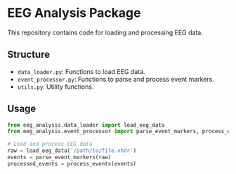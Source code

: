 # EEG Analysis Package

This repository contains code for loading and processing EEG data.

## Structure

- `data_loader.py`: Functions to load EEG data.
- `event_processor.py`: Functions to parse and process event markers.
- `utils.py`: Utility functions.

## Usage

```python
from eeg_analysis.data_loader import load_eeg_data
from eeg_analysis.event_processor import parse_event_markers, process_events

# Load and process EEG data
raw = load_eeg_data('/path/to/file.vhdr')
events = parse_event_markers(raw)
processed_events = process_events(events)
